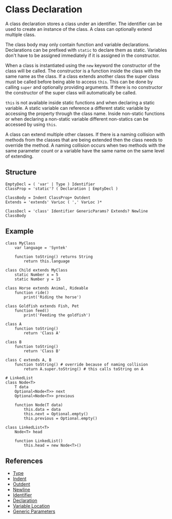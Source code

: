 # Class Declaration

A class declaration stores a class under an identifier. The identifier can be used to create an instance of the class. A class can optionally extend multiple class.

The class body may only contain function and variable declarations. Declarations can be prefixed with `static` to declare them as static. Variables don't have to be assigned immediately if it is assigned in the constructor.

When a class is instantiated using the `new` keyword the constructor of the class will be called. The constructor is a function inside the class with the same name as the class. If a class extends another class the super class must be called before being able to access `this`. This can be done by calling `super` and optionally providing arguments. If there is no constructor the constructor of the super class will automatically be called.

`this` is not available inside static functions and when declaring a static variable. A static variable can reference a different static variable by accessing the property through the class name. Inside non-static functions or when declaring a non-static variable different non-statics can be accessed by using `this`.

A class can extend multiple other classes. If there is a naming collision with methods from the classes that are being extended then the class needs to override the method. A naming collision occurs when two methods with the same parameter count or a variable have the same name on the same level of extending.

## Structure

```grammar
EmptyDecl = ( 'var' | Type ) Identifier
ClassProp = 'static'? ( Declaration | EmptyDecl )

ClassBody = Indent ClassProp+ Outdent
Extends = 'extends' VarLoc ( ',' VarLoc )*

ClassDecl = 'class' Identifier GenericParams? Extends? Newline ClassBody
```

## Example

```syntek
class MyClass
	var language = 'Syntek'

	function toString() returns String
		return this.language

class Child extends MyClass
	static Number x = 5
	static Number y = 15

class Horse extends Animal, Rideable
	function ride()
		print('Riding the horse')

class Goldfish extends Fish, Pet
	function feed()
		print('Feeding the goldfish')

class A
	function toString()
		return 'Class A'

class B
	function toString()
		return 'Class B'

class C extends A, B
	function toString() # override because of naming collision
		return A.super.toString() # this calls toString on A

# LinkedList
class Node<T>
	T data
	Optional<Node<T>> next
	Optional<Node<T>> previous

	function Node(T data)
		this.data = data
		this.next = Optional.empty()
		this.previous = Optional.empty()

class LinkedList<T>
	Node<T> head

	function LinkedList()
		this.head = new Node<T>()
```

## References

- [Type](/spec/grammar/syntactic/#type)
- [Indent](/spec/grammar/lexical.html#indent)
- [Outdent](/spec/grammar/lexical.html#outdent)
- [Newline](/spec/grammar/lexical.html#newline)
- [Identifier](/spec/grammar/lexical.html#identifiers)
- [Declaration](/spec/grammar/syntactic/declarations/)
- [Variable Location](/spec/grammar/syntactic/#variable-location)
- [Generic Parameters](/spec/grammar/syntactic/#generic-parameters)
